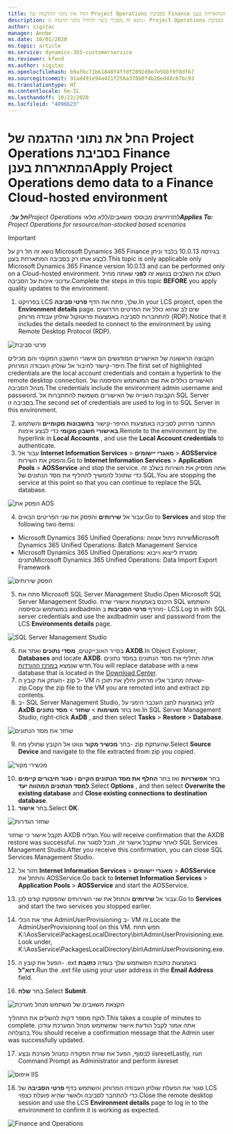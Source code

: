 ```yaml
---
title: החל את נתוני ההדגמה של Project Operations בסביבת Finance המתארחת בענן
description: נושא זה מסביר כיצד להחיל נתוני הדגמה מ- Project Operations בסביבת Dynamics 365 Finance המתארחת בענן.
author: sigitac
manager: Annbe
ms.date: 10/01/2020
ms.topic: article
ms.service: dynamics-365-customerservice
ms.reviewer: kfend
ms.author: sigitac
ms.openlocfilehash: b9af6c71b61840f4ffdf2892d8e7e5bbf0f8df67
ms.sourcegitcommit: 91ad491e94a421f256a378b0f4b26ed48c67bc93
ms.translationtype: HT
ms.contentlocale: he-IL
ms.lasthandoff: 10/22/2020
ms.locfileid: "4096623"
---
```

# <a name="apply-project-operations-demo-data-to-a-finance-cloud-hosted-environment"></a><span data-ttu-id="6c584-103">החל את נתוני ההדגמה של Project Operations בסביבת Finance המתארחת בענן</span><span class="sxs-lookup"><span data-stu-id="6c584-103">Apply Project Operations demo data to a Finance Cloud-hosted environment</span></span>

<span data-ttu-id="6c584-104">_**חל על:** ‏Project Operations לתרחישים מבוססי משאבים/ללא מלאי_</span><span class="sxs-lookup"><span data-stu-id="6c584-104">_**Applies To:** Project Operations for resource/non-stocked based scenarios_</span></span>

> [!IMPORTANT]
> <span data-ttu-id="6c584-105">נושא זה חל רק על Microsoft Dynamics 365 Finance בגירסה 10.0.13 בלבד וניתן לבצע אותו רק בסביבה המתארחת בענן.</span><span class="sxs-lookup"><span data-stu-id="6c584-105">This topic is only applicable only Microsoft Dynamics 365 Finance version 10.0.13 and can be performed only on a Cloud-hosted environment.</span></span> <span data-ttu-id="6c584-106">השלם את השלבים בנושא זה **לפני** שאתה מחיל עדכוני איכות על הסביבה.</span><span class="sxs-lookup"><span data-stu-id="6c584-106">Complete the steps in this topic **BEFORE** you apply quality updates to the environment.</span></span>

1. <span data-ttu-id="6c584-107">בפרויקט LCS שלך, פתח את הדף **פרטי סביבה**.</span><span class="sxs-lookup"><span data-stu-id="6c584-107">In your LCS project, open the **Environment details** page.</span></span> <span data-ttu-id="6c584-108">שים לב שהוא כולל את הפרטים הדרושים להתחברות לסביבה באמצעות פרוטוקול שולחן עבודה מרוחק (RDP).</span><span class="sxs-lookup"><span data-stu-id="6c584-108">Notice that it includes the details needed to connect to the environment by using Remote Desktop Protocol (RDP).</span></span>

![פרטי סביבת ](./media/1EnvironmentDetails.png)

<span data-ttu-id="6c584-110">הקבוצה הראשונה של האישורים המודגשים הם אישורי החשבון המקומי והם מכילים היפר-קישור לחיבור אל שולחן העבודה המרוחק.</span><span class="sxs-lookup"><span data-stu-id="6c584-110">The first set of highlighted credentials are the local account credentials and contain a hyperlink to the remote desktop connection.</span></span> <span data-ttu-id="6c584-111">האישורים כוללים את שם המשתמש והסיסמה של מנהל הסביבה.</span><span class="sxs-lookup"><span data-stu-id="6c584-111">The credentials include the environment admin username and password.</span></span> <span data-ttu-id="6c584-112">הקבוצה השנייה של האישורים משמשת להתחברות אל SQL Server בסביבה זו.</span><span class="sxs-lookup"><span data-stu-id="6c584-112">The second set of credentials are used to log in to SQL Server in this environment.</span></span>

2. <span data-ttu-id="6c584-113">התחבר מרחוק לסביבה באמצעות ההיפר-קישור **בחשבונות מקומיים** והשתמש **באישורי חשבון מקומי** כדי לבצע אימות.</span><span class="sxs-lookup"><span data-stu-id="6c584-113">Remote to the environment by the hyperlink in **Local Accounts** , and use the **Local Account credentials** to authenticate.</span></span>
3. <span data-ttu-id="6c584-114">עבור אל **Internet Information Services** > **מאגרי יישומים** > **AOSService** והפסק את השירות.</span><span class="sxs-lookup"><span data-stu-id="6c584-114">Go to **Internet Information Services** > **Application Pools** > **AOSService** and stop the service.</span></span> <span data-ttu-id="6c584-115">אתה מפסיק את השירות בשלב זה כדי שתוכל להמשיך להחליף את מסד הנתונים של SQL.</span><span class="sxs-lookup"><span data-stu-id="6c584-115">You are stopping the service at this point so that you can continue to replace the SQL database.</span></span>

![הפסק את AOS](./media/2StopAOS.png)

4. <span data-ttu-id="6c584-117">עבור אל **שירותים** והפסק את שני הפריטים הבאים:</span><span class="sxs-lookup"><span data-stu-id="6c584-117">Go to **Services** and stop the following two items:</span></span>

- <span data-ttu-id="6c584-118">Microsoft Dynamics 365 Unified Operations: שירות ניהול אצווה</span><span class="sxs-lookup"><span data-stu-id="6c584-118">Microsoft Dynamics 365 Unified Operations: Batch Management Service</span></span>
- <span data-ttu-id="6c584-119">Microsoft Dynamics 365 Unified Operations: מסגרת לייצוא וייבוא נתונים</span><span class="sxs-lookup"><span data-stu-id="6c584-119">Microsoft Dynamics 365 Unified Operations: Data Import Export Framework</span></span>

![הפסק שירותים](./media/3StopServices.png)

5. <span data-ttu-id="6c584-121">פתח את Microsoft SQL Server Management Studio.</span><span class="sxs-lookup"><span data-stu-id="6c584-121">Open Microsoft SQL Server Management Studio.</span></span> <span data-ttu-id="6c584-122">היכנס באמצעות אישורי שרת SQL והשתמש במשתמש ובסיסמה axdbadmin מהדף **פרטי הסביבות** ב- LCS.</span><span class="sxs-lookup"><span data-stu-id="6c584-122">Log in with SQL server credentials and use the axdbadmin user and password from the LCS **Environments details** page.</span></span>

![SQL Server Management Studio](./media/4SSMS.png)

6. <span data-ttu-id="6c584-124">בסייר האובייקטים, **מסדי נתונים** ואתר את **AXDB**.</span><span class="sxs-lookup"><span data-stu-id="6c584-124">In Object Explorer, **Databases** and locate **AXDB**.</span></span> <span data-ttu-id="6c584-125">אתה תחליף את מסד הנתונים במסד נתונים חדש שנמצא [במרכז ההורדות](https://download.microsoft.com/download/1/a/3/1a314bd2-b082-4a87-abdc-1ba26c92b63d/ProjOpsDemoDataFOGARelease.zip).</span><span class="sxs-lookup"><span data-stu-id="6c584-125">You will replace database with a new database that is located in the [Download Center](https://download.microsoft.com/download/1/a/3/1a314bd2-b082-4a87-abdc-1ba26c92b63d/ProjOpsDemoDataFOGARelease.zip).</span></span> 
7. <span data-ttu-id="6c584-126">העתק את קובץ ה- zip ל- VM שאתה מחובר אליו מרחוק וחלץ את תוכן ה- zip.</span><span class="sxs-lookup"><span data-stu-id="6c584-126">Copy the zip file to the VM you are remoted into and extract zip contents.</span></span>
8. <span data-ttu-id="6c584-127">ב- SQL Server Management Studio, לחץ באמצעות לחצן העכבר הימני על **AxDB** ואז בחר **משימות** > **שחזר** > **מסד נתונים**.</span><span class="sxs-lookup"><span data-stu-id="6c584-127">In SQL Server Management Studio, right-click **AxDB** , and then select **Tasks** > **Restore** > **Database**.</span></span>

![שחזר את מסד הנתונים](./media/5RestoreDatabase.png)

9. <span data-ttu-id="6c584-129">בחר **מכשיר מקור** ונווט אל הקובץ שחולץ מה- zip שהעתקת.</span><span class="sxs-lookup"><span data-stu-id="6c584-129">Select **Source Device** and navigate to the file extracted from zip you copied.</span></span>

![מכשירי מקור](./media/6SourceDevice.png)

10. <span data-ttu-id="6c584-131">בחר **אפשרויות** ואז בחר **החלף את מסד הנתונים הקיים** ו **סגור חיבורים קיימים למסד הנתונים המהווה יעד**.</span><span class="sxs-lookup"><span data-stu-id="6c584-131">Select **Options** , and then select **Overwrite the existing database** and **Close existing connections to destination database**.</span></span> 
11. <span data-ttu-id="6c584-132">בחר **אישור**.</span><span class="sxs-lookup"><span data-stu-id="6c584-132">Select **OK**.</span></span>

![שחזר הגדרות](./media/7RestoreSetting.png)

<span data-ttu-id="6c584-134">תקבל אישור כי שחזור AXDB הצליח.</span><span class="sxs-lookup"><span data-stu-id="6c584-134">You will receive confirmation that the AXDB restore was successful.</span></span> <span data-ttu-id="6c584-135">לאחר שתקבל אישור זה, תוכל לסגור את SQL Services Management Studio.</span><span class="sxs-lookup"><span data-stu-id="6c584-135">After you receive this confirmation, you can close SQL Services Management Studio.</span></span>

12. <span data-ttu-id="6c584-136">חזור אל **Internet Information Services** > **מאגרי יישומים** > **AOSService** והתחל את AOSService.</span><span class="sxs-lookup"><span data-stu-id="6c584-136">Go back to **Internet Information Services** > **Application Pools** > **AOSService** and start the AOSService.</span></span>
13. <span data-ttu-id="6c584-137">עבור אל **שירותים** והתחל את שני השירותים שהפסקת קודם לכן.</span><span class="sxs-lookup"><span data-stu-id="6c584-137">Go to **Services** and start the two services you stopped earlier.</span></span>

14. <span data-ttu-id="6c584-138">אתר את הכלי AdminUserProvisioning ב- VM זה.</span><span class="sxs-lookup"><span data-stu-id="6c584-138">Locate the AdminUserProvisioning tool on this VM.</span></span> <span data-ttu-id="6c584-139">חפש תחת K:\AosService\PackagesLocalDirectory\bin\AdminUserProvisioning.exe.</span><span class="sxs-lookup"><span data-stu-id="6c584-139">Look under, K:\AosService\PackagesLocalDirectory\bin\AdminUserProvisioning.exe.</span></span>
15. <span data-ttu-id="6c584-140">הפעל את קובץ ה- ‎.ext באמצעות כתובת המשתמש שלך בשדה **כתובת דוא"ל**.</span><span class="sxs-lookup"><span data-stu-id="6c584-140">Run the .ext file using your user address in the **Email Address** field.</span></span> 
16. <span data-ttu-id="6c584-141">בחר **שלח**.</span><span class="sxs-lookup"><span data-stu-id="6c584-141">Select **Submit**.</span></span>

![הקצאת משאבים של משתמש מנהל מערכת](./media/8AdminUserProvisioning.png)

<span data-ttu-id="6c584-143">לוקח מספר דקות להשלים את התהליך.</span><span class="sxs-lookup"><span data-stu-id="6c584-143">This takes a couple of minutes to complete.</span></span> <span data-ttu-id="6c584-144">אתה אמור לקבל הודעת אישור שמשתמש מנהל המערכת עודכן בהצלחה.</span><span class="sxs-lookup"><span data-stu-id="6c584-144">You should receive a confirmation message that the Admin user was successfully updated.</span></span>

17. <span data-ttu-id="6c584-145">לבסוף, הפעל את שורת הפקודה כמנהל מערכת ובצע iisreset</span><span class="sxs-lookup"><span data-stu-id="6c584-145">Lastly, run Command Prompt as Administrator and perform iisreset</span></span>

![איפוס IIS](./media/9IISReset.png)

18. <span data-ttu-id="6c584-147">סגור את הפעלת שולחן העבודה המרוחק והשתמש בדף **פרטי הסביבה** של LCS כדי להתחבר לסביבה ולאשר שהיא פועלת כצפוי.</span><span class="sxs-lookup"><span data-stu-id="6c584-147">Close the remote desktop session and use the LCS **Environment details** page to log in to the environment to confirm it is working as expected.</span></span>

![Finance and Operations](./media/10FinanceAndOperations.png)
